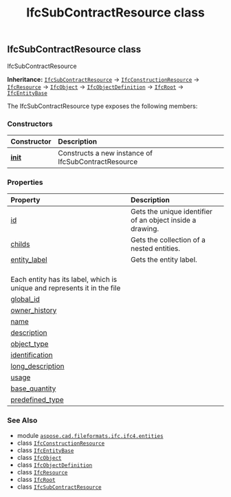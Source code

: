 ﻿---
title: IfcSubContractResource class
second_title: Aspose.CAD for Python via .NET API References
description: 
type: docs
weight: 6680
url: /python-net/aspose.cad.fileformats.ifc.ifc4.entities/ifcsubcontractresource/
is_root: false
---

## IfcSubContractResource class

IfcSubContractResource



**Inheritance:** [`IfcSubContractResource`](/cad/python-net/aspose.cad.fileformats.ifc.ifc4.entities/ifcsubcontractresource) → 
[`IfcConstructionResource`](/cad/python-net/aspose.cad.fileformats.ifc.ifc4.entities/ifcconstructionresource) → 
[`IfcResource`](/cad/python-net/aspose.cad.fileformats.ifc.ifc4.entities/ifcresource) → 
[`IfcObject`](/cad/python-net/aspose.cad.fileformats.ifc.ifc4.entities/ifcobject) → 
[`IfcObjectDefinition`](/cad/python-net/aspose.cad.fileformats.ifc.ifc4.entities/ifcobjectdefinition) → 
[`IfcRoot`](/cad/python-net/aspose.cad.fileformats.ifc.ifc4.entities/ifcroot) → 
[`IfcEntityBase`](/cad/python-net/aspose.cad.fileformats.ifc/ifcentitybase)



The IfcSubContractResource type exposes the following members:

### Constructors
| Constructor | Description |
| :- | :- |
| [__init__](/cad/python-net/aspose.cad.fileformats.ifc.ifc4.entities/ifcsubcontractresource/__init__/#) | Constructs a new instance of IfcSubContractResource |


### Properties
| Property | Description |
| :- | :- |
| [id](/cad/python-net/aspose.cad.fileformats.ifc.ifc4.entities/ifcsubcontractresource/id) | Gets the unique identifier of an object inside a drawing. |
| [childs](/cad/python-net/aspose.cad.fileformats.ifc.ifc4.entities/ifcsubcontractresource/childs) | Gets the collection of a nested entities. |
| [entity_label](/cad/python-net/aspose.cad.fileformats.ifc.ifc4.entities/ifcsubcontractresource/entity_label) | Gets the entity label.<br/>Each entity has its label, which is unique and represents it in the file |
| [global_id](/cad/python-net/aspose.cad.fileformats.ifc.ifc4.entities/ifcsubcontractresource/global_id) |  |
| [owner_history](/cad/python-net/aspose.cad.fileformats.ifc.ifc4.entities/ifcsubcontractresource/owner_history) |  |
| [name](/cad/python-net/aspose.cad.fileformats.ifc.ifc4.entities/ifcsubcontractresource/name) |  |
| [description](/cad/python-net/aspose.cad.fileformats.ifc.ifc4.entities/ifcsubcontractresource/description) |  |
| [object_type](/cad/python-net/aspose.cad.fileformats.ifc.ifc4.entities/ifcsubcontractresource/object_type) |  |
| [identification](/cad/python-net/aspose.cad.fileformats.ifc.ifc4.entities/ifcsubcontractresource/identification) |  |
| [long_description](/cad/python-net/aspose.cad.fileformats.ifc.ifc4.entities/ifcsubcontractresource/long_description) |  |
| [usage](/cad/python-net/aspose.cad.fileformats.ifc.ifc4.entities/ifcsubcontractresource/usage) |  |
| [base_quantity](/cad/python-net/aspose.cad.fileformats.ifc.ifc4.entities/ifcsubcontractresource/base_quantity) |  |
| [predefined_type](/cad/python-net/aspose.cad.fileformats.ifc.ifc4.entities/ifcsubcontractresource/predefined_type) |  |



### See Also
* module [`aspose.cad.fileformats.ifc.ifc4.entities`](..)
* class [`IfcConstructionResource`](/cad/python-net/aspose.cad.fileformats.ifc.ifc4.entities/ifcconstructionresource)
* class [`IfcEntityBase`](/cad/python-net/aspose.cad.fileformats.ifc/ifcentitybase)
* class [`IfcObject`](/cad/python-net/aspose.cad.fileformats.ifc.ifc4.entities/ifcobject)
* class [`IfcObjectDefinition`](/cad/python-net/aspose.cad.fileformats.ifc.ifc4.entities/ifcobjectdefinition)
* class [`IfcResource`](/cad/python-net/aspose.cad.fileformats.ifc.ifc4.entities/ifcresource)
* class [`IfcRoot`](/cad/python-net/aspose.cad.fileformats.ifc.ifc4.entities/ifcroot)
* class [`IfcSubContractResource`](/cad/python-net/aspose.cad.fileformats.ifc.ifc4.entities/ifcsubcontractresource)
